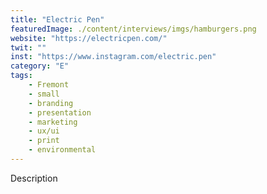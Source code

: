 ```yaml
---
title: "Electric Pen"
featuredImage: ./content/interviews/imgs/hamburgers.png
website: "https://electricpen.com/"
twit: ""
inst: "https://www.instagram.com/electric.pen"
category: "E"
tags:
    - Fremont
    - small
    - branding
    - presentation
    - marketing
    - ux/ui
    - print
    - environmental
---
```


Description
